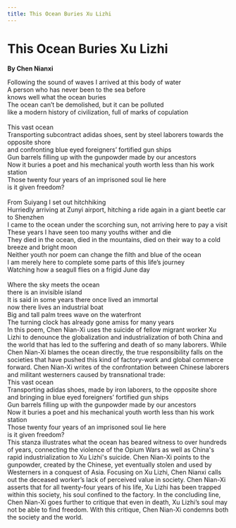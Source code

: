 ```yaml
---
title: This Ocean Buries Xu Lizhi
---
```

# This Ocean Buries Xu Lizhi
**By Chen Nianxi**

<html>
    <head>
        <link rel="stylesheet" href="stylesheet.css">
        <p></p>
    </head>
    <body>
        <div class = "poetBox">
            <div class= "flexbox-poem flexbox-item-1">
            Following the sound of waves I arrived at this body of water <br />
            A person who has never been to the sea before<br />
            knows well what the ocean buries<br />
            The ocean can’t be demolished, but it can be polluted<br />
            like a modern history of civilization, full of marks of copulation<br />
            <br />
            This vast ocean<br />
            Transporting subcontract adidas shoes, sent by steel laborers towards the opposite shore<br />
            and confronting blue eyed foreigners’ fortified gun ships<br />
            Gun barrels filling up with the gunpowder made by our ancestors <br />
            Now it buries a poet and his mechanical youth worth less than his work station<br />
            Those twenty four years of an imprisoned soul lie here<br />
            is it given freedom?<br />
            <br />
            From Suiyang I set out hitchhiking <br />
            Hurriedly arriving at Zunyi airport, hitching a ride again in a giant beetle car to Shenzhen<br />
            I came to the ocean under the scorching sun, not arriving here to pay a visit<br />
            These years I have seen too many youths wither and die<br />
            They died in the ocean, died in the mountains, died on their way to a cold breeze and bright moon<br />
            Neither youth nor poem can change the filth and blue of the ocean<br />
            I am merely here to complete some parts of this life’s journey<br />
            Watching how a seagull flies on a frigid June day<br />
            <br />
            Where the sky meets the ocean<br />
            there is an invisible island<br />
            It is said in some years there once lived an immortal <br />
            now there lives an industrial boat<br />
            Big and tall palm trees wave on the waterfront<br />
            The turning clock has already gone amiss for many years<br />
            </div>
            <div class="flexbox-blurb flexbox-item-2">
            In this poem, Chen Nian-Xi uses the suicide of fellow migrant worker Xu Lizhi to denounce the globalization and industrialization of both China and the world that has led to the suffering and death of so many laborers. While Chen Nian-Xi blames the ocean directly, the true responsibility falls on the societies that have pushed this kind of factory-work and global commerce forward. Chen Nian-Xi writes of the confrontation between Chinese laborers and militant westerners caused by transnational trade:
                <div class="quotedpoetry" > 
                This vast ocean<br />
                Transporting adidas shoes, made by iron laborers, to the opposite shore<br />
                and bringing in blue eyed foreigners’ fortified gun ships<br />
                Gun barrels filling up with the gunpowder made by our ancestors <br />
                Now it buries a poet and his mechanical youth worth less than his work station<br />
                Those twenty four years of an imprisoned soul lie here<br />
                is it given freedom?<br />
                </div>
            This stanza illustrates what the ocean has beared witness to over hundreds of years, connecting the violence of the Opium Wars as well as China's rapid industrialization to Xu Lizhi's suicide. Chen Nian-Xi points to the gunpowder, created by the Chinese, yet eventually stolen and used  by Westerners in a conquest of Asia. Focusing on Xu Lizhi, Chen Nianxi calls out the deceased worker’s lack of perceived value in society. Chen Nian-Xi asserts that for all twenty-four years of his life, Xu Lizhi has been trapped within this society, his soul confined to the factory. In the concluding line, Chen Nian-Xi goes further to critique that even in death, Xu Lizhi’s soul may not be able to find freedom. With this critique, Chen Nian-Xi condemns both the society and the world.
            </div>
        </div>
    </body>
</html>